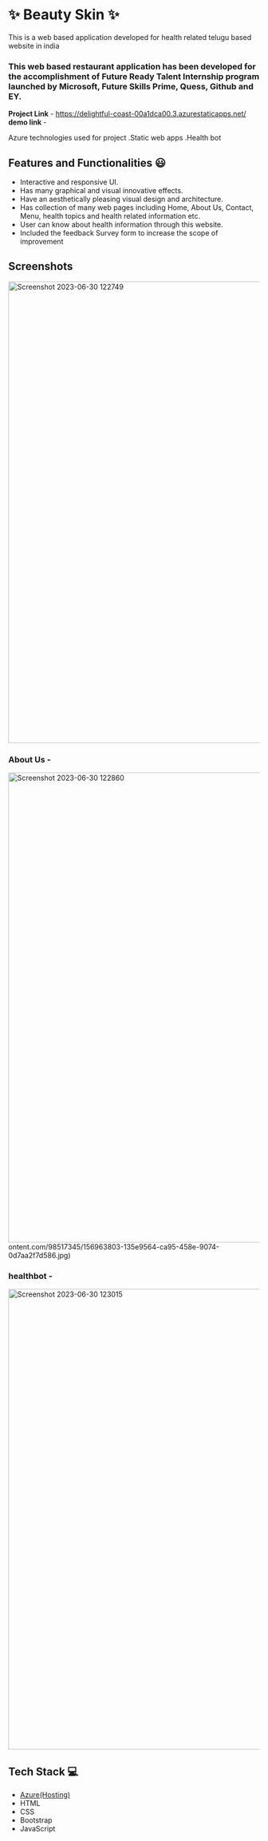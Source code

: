 # ✨ Beauty Skin ✨

This is a web based application developed for health related telugu based website in india

### This web based restaurant application has been developed for the accomplishment of Future Ready Talent Internship program launched by Microsoft, Future Skills Prime, Quess, Github and EY.


**Project Link** - https://delightful-coast-00a1dca00.3.azurestaticapps.net/
**demo link** -

Azure technologies used for project
.Static web apps
.Health bot


## Features and Functionalities 😃

- Interactive and responsive UI.
- Has many graphical and visual innovative effects.
- Have an aesthetically pleasing visual design and architecture.
- Has collection of many web pages including Home, About Us, Contact, Menu, health topics and health related information etc.
- User can know about health information through this website.
- Included the feedback Survey form to increase the scope of improvement 

## Screenshots
<img width="925" alt="Screenshot 2023-06-30 122749" src="https://github.com/Lankamanikumar137/project3/assets/129277106/486c9604-6424-46e8-bb1e-0b71fb4676db">

 


   

### About Us -


<img width="942" alt="Screenshot 2023-06-30 122860" src="https://github.com/Lankamanikumar137/project3/assets/129277106/f3a2eb79-fcd1-4f50-8c4c-ce987ee6f9ce">
ontent.com/98517345/156963803-135e9564-ca95-458e-9074-0d7aa2f7d586.jpg)


### healthbot -

<img width="923" alt="Screenshot 2023-06-30 123015" src="https://github.com/Lankamanikumar137/project3/assets/129277106/d68741a8-0013-46ac-bf55-4a146fe0d0fc">




## Tech Stack 💻

- [Azure(Hosting)](https://azure.microsoft.com/en-in/features/azure-portal/)
- HTML
- CSS
- Bootstrap
- JavaScript
